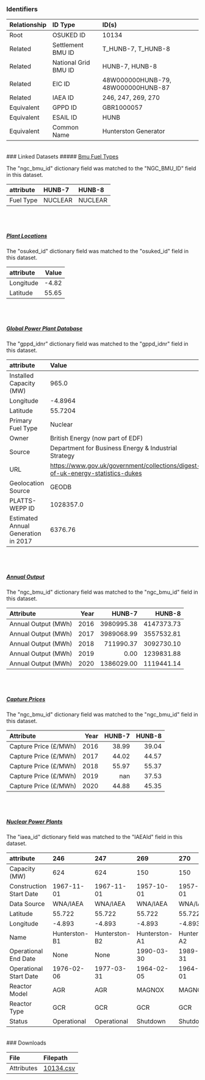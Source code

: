 ### Identifiers

| Relationship   | ID Type              | ID(s)                              |
|:---------------|:---------------------|:-----------------------------------|
| Root           | OSUKED ID            | 10134                              |
| Related        | Settlement BMU ID    | T_HUNB-7, T_HUNB-8                 |
| Related        | National Grid BMU ID | HUNB-7, HUNB-8                     |
| Related        | EIC ID               | 48W000000HUNB-79, 48W000000HUNB-87 |
| Related        | IAEA ID              | 246, 247, 269, 270                 |
| Equivalent     | GPPD ID              | GBR1000057                         |
| Equivalent     | ESAIL ID             | HUNB                               |
| Equivalent     | Common Name          | Hunterston Generator               |

<br>
### Linked Datasets
##### <a href="https://osuked.github.io/Power-Station-Dictionary/datasets/bmu-fuel-types">Bmu Fuel Types</a>



The "ngc_bmu_id" dictionary field was matched to the "NGC_BMU_ID" field in this dataset.

| attribute   | HUNB-7   | HUNB-8   |
|:------------|:---------|:---------|
| Fuel Type   | NUCLEAR  | NUCLEAR  |

<br><br>
##### <a href="https://osuked.github.io/Power-Station-Dictionary/datasets/plant-locations">Plant Locations</a>



The "osuked_id" dictionary field was matched to the "osuked_id" field in this dataset.

| attribute   |   Value |
|:------------|--------:|
| Longitude   |   -4.82 |
| Latitude    |   55.65 |

<br><br>
##### <a href="https://osuked.github.io/Power-Station-Dictionary/datasets/global-power-plant-database">Global Power Plant Database</a>



The "gppd_idnr" dictionary field was matched to the "gppd_idnr" field in this dataset.

| attribute                           | Value                                                                          |
|:------------------------------------|:-------------------------------------------------------------------------------|
| Installed Capacity (MW)             | 965.0                                                                          |
| Longitude                           | -4.8964                                                                        |
| Latitude                            | 55.7204                                                                        |
| Primary Fuel Type                   | Nuclear                                                                        |
| Owner                               | British Energy (now part of EDF)                                               |
| Source                              | Department for Business Energy & Industrial Strategy                           |
| URL                                 | https://www.gov.uk/government/collections/digest-of-uk-energy-statistics-dukes |
| Geolocation Source                  | GEODB                                                                          |
| PLATTS-WEPP ID                      | 1028357.0                                                                      |
| Estimated Annual Generation in 2017 | 6376.76                                                                        |

<br><br>
##### <a href="https://osuked.github.io/Power-Station-Dictionary/datasets/annual-output">Annual Output</a>



The "ngc_bmu_id" dictionary field was matched to the "ngc_bmu_id" field in this dataset.

| Attribute           |   Year |     HUNB-7 |     HUNB-8 |
|:--------------------|-------:|-----------:|-----------:|
| Annual Output (MWh) |   2016 | 3980995.38 | 4147373.73 |
| Annual Output (MWh) |   2017 | 3989068.99 | 3557532.81 |
| Annual Output (MWh) |   2018 |  711990.37 | 3092730.10 |
| Annual Output (MWh) |   2019 |       0.00 | 1239831.88 |
| Annual Output (MWh) |   2020 | 1386029.00 | 1119441.14 |

<br><br>
##### <a href="https://osuked.github.io/Power-Station-Dictionary/datasets/capture-prices">Capture Prices</a>



The "ngc_bmu_id" dictionary field was matched to the "ngc_bmu_id" field in this dataset.

| Attribute             |   Year |   HUNB-7 |   HUNB-8 |
|:----------------------|-------:|---------:|---------:|
| Capture Price (£/MWh) |   2016 |    38.99 |    39.04 |
| Capture Price (£/MWh) |   2017 |    44.02 |    44.57 |
| Capture Price (£/MWh) |   2018 |    55.97 |    55.37 |
| Capture Price (£/MWh) |   2019 |   nan    |    37.53 |
| Capture Price (£/MWh) |   2020 |    44.88 |    45.35 |

<br><br>
##### <a href="https://osuked.github.io/Power-Station-Dictionary/datasets/nuclear-power-plants">Nuclear Power Plants</a>



The "iaea_id" dictionary field was matched to the "IAEAId" field in this dataset.

| attribute               | 246           | 247           | 269           | 270           |
|:------------------------|:--------------|:--------------|:--------------|:--------------|
| Capacity (MW)           | 624           | 624           | 150           | 150           |
| Construction Start Date | 1967-11-01    | 1967-11-01    | 1957-10-01    | 1957-10-01    |
| Data Source             | WNA/IAEA      | WNA/IAEA      | WNA/IAEA      | WNA/IAEA      |
| Latitude                | 55.722        | 55.722        | 55.722        | 55.722        |
| Longitude               | -4.893        | -4.893        | -4.893        | -4.893        |
| Name                    | Hunterston-B1 | Hunterston-B2 | Hunterston-A1 | Hunterston-A2 |
| Operational End Date    | None          | None          | 1990-03-30    | 1989-12-31    |
| Operational Start Date  | 1976-02-06    | 1977-03-31    | 1964-02-05    | 1964-07-01    |
| Reactor Model           | AGR           | AGR           | MAGNOX        | MAGNOX        |
| Reactor Type            | GCR           | GCR           | GCR           | GCR           |
| Status                  | Operational   | Operational   | Shutdown      | Shutdown      |


<br>
### Downloads


| File       | Filepath                                                                              |
|:-----------|:--------------------------------------------------------------------------------------|
| Attributes | [10134.csv](https://osuked.github.io/Power-Station-Dictionary/object_attrs/10134.csv) |
